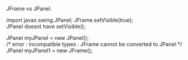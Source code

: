 JFrame vs JPanel.

import javax.swing.JPanel;
JFrame.setVisible(true);  
JPanel doesnt have setVisible();

JPanel myJPanel = new JPanel();  
/* error : incompatible types : JFrame cannot be converted to JPanel */  
JPanel myJPanel1 = new JFrame();
